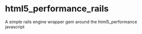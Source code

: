 html5_performance_rails
=======================

A simple rails engine wrapper gem around the html5_performance javascript
